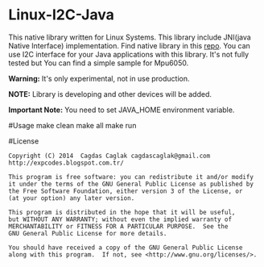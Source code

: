 Linux-I2C-Java
===========================
This native library written for Linux Systems. This library include JNI(java Native Interface) implementation. Find native library in this [repo](https://github.com/cagdasc/Linux-I2C).
You can use I2C interface for your Java applications with this library.
It's not fully tested but You can find a simple sample for Mpu6050.

**Warning:** It's only experimental, not in use production.

**NOTE:** Library is developing and other devices will be added.

**Important Note:** You need to set JAVA_HOME environment variable.

#Usage
	make clean
	make all
	make run

#License

	Copyright (C) 2014  Cagdas Caglak cagdascaglak@gmail.com http://expcodes.blogspot.com.tr/

    This program is free software: you can redistribute it and/or modify
    it under the terms of the GNU General Public License as published by
    the Free Software Foundation, either version 3 of the License, or
    (at your option) any later version.

    This program is distributed in the hope that it will be useful,
    but WITHOUT ANY WARRANTY; without even the implied warranty of
    MERCHANTABILITY or FITNESS FOR A PARTICULAR PURPOSE.  See the
    GNU General Public License for more details.

    You should have received a copy of the GNU General Public License
    along with this program.  If not, see <http://www.gnu.org/licenses/>.